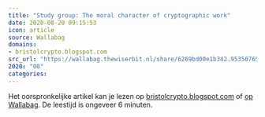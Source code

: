 ```yaml
---
title: "Study group: The moral character of cryptographic work"
date: 2020-08-20 09:15:53
icon: article
source: Wallabag
domains:
- bristolcrypto.blogspot.com
src_url: "https://wallabag.thewiserbit.nl/share/6269bd00e1b342.95350765"
2020: "08"
categories:
---
```

Het oorspronkelijke artikel kan je lezen op [bristolcrypto.blogspot.com](http://bristolcrypto.blogspot.com/2016/03/study-group-moral-character-of.html) of [op Wallabag](https://wallabag.thewiserbit.nl/share/6269bd00e1b342.95350765). De leestijd is ongeveer 6 minuten.